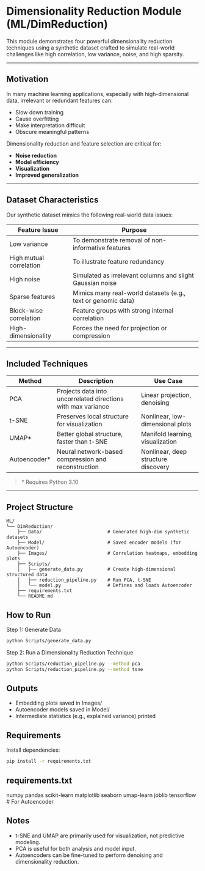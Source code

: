 # Dimensionality Reduction Module (ML/DimReduction)

This module demonstrates four powerful dimensionality reduction techniques using a synthetic dataset crafted to simulate real-world challenges like high correlation, low variance, noise, and high sparsity.

---

## Motivation

In many machine learning applications, especially with high-dimensional data, irrelevant or redundant features can:
- Slow down training
- Cause overfitting
- Make interpretation difficult
- Obscure meaningful patterns

Dimensionality reduction and feature selection are critical for:
- **Noise reduction**
- **Model efficiency**
- **Visualization**
- **Improved generalization**

---

## Dataset Characteristics

Our synthetic dataset mimics the following real-world data issues:

| Feature Issue              | Purpose                                                      |
|----------------------------|--------------------------------------------------------------|
| Low variance               | To demonstrate removal of non-informative features           |
| High mutual correlation    | To illustrate feature redundancy                             |
| High noise                 | Simulated as irrelevant columns and slight Gaussian noise    |
| Sparse features            | Mimics many real-world datasets (e.g., text or genomic data) |
| Block-wise correlation     | Feature groups with strong internal correlation              |
| High-dimensionality        | Forces the need for projection or compression                |

---

## Included Techniques

| Method         | Description                                                   | Use Case                            |
|----------------|---------------------------------------------------------------|-------------------------------------|
| PCA            | Projects data into uncorrelated directions with max variance  | Linear projection, denoising        |
| t-SNE          | Preserves local structure for visualization                   | Nonlinear, low-dimensional plots    |
| UMAP*          | Better global structure, faster than t-SNE                    | Manifold learning, visualization    |
| Autoencoder*   | Neural network-based compression and reconstruction           | Nonlinear, deep structure discovery |

> \* Requires Python 3.10


---

## Project Structure

```text
ML/
└── DimReduction/
    ├── Data/                        # Generated high-dim synthetic datasets
    ├── Model/                       # Saved encoder models (for Autoencoder)
    ├── Images/                      # Correlation heatmaps, embedding plots
    ├── Scripts/
    │   ├── generate_data.py         # Create high-dimensional structured data
    │   ├── reduction_pipeline.py    # Run PCA, t-SNE
    │   └── model.py                 # Defines and loads Autoencoder
    ├── requirements.txt
    └── README.md
```

## How to Run
Step 1: Generate Data
```bash
python Scripts/generate_data.py
```

Step 2: Run a Dimensionality Reduction Technique
```bash
python Scripts/reduction_pipeline.py --method pca
python Scripts/reduction_pipeline.py --method tsne

```

## Outputs
- Embedding plots saved in Images/
- Autoencoder models saved in Model/
- Intermediate statistics (e.g., explained variance) printed

## Requirements
Install dependencies:
```bash
pip install -r requirements.txt
```

## requirements.txt
numpy
pandas
scikit-learn
matplotlib
seaborn
umap-learn
joblib
tensorflow  # For Autoencoder

## Notes
- t-SNE and UMAP are primarily used for visualization, not predictive modeling.
- PCA is useful for both analysis and model input.
- Autoencoders can be fine-tuned to perform denoising and dimensionality reduction.